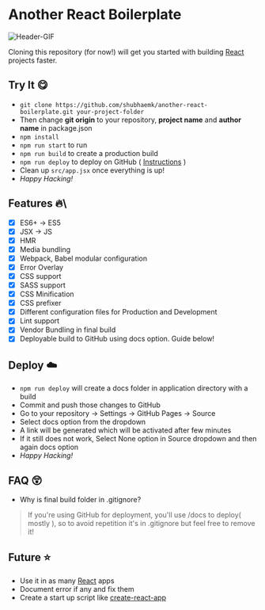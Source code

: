 # Another React Boilerplate
![Header-GIF](https://media.giphy.com/media/l0HlQ7LRalQqdWfao/giphy.gif)

Cloning this repository (for now!) will get you started with building [React](https://reactjs.org/) projects faster.

## Try It :yum:

* ```git clone https://github.com/shubhaemk/another-react-boilerplate.git your-project-folder```
* Then change **git origin** to your repository, **project name** and **author name** in package.json
* ```npm install```
* ```npm run start``` to run
* ```npm run build``` to create a production build
* ```npm run deploy``` to deploy on GitHub ( [Instructions](https://github.com/shubhaemk/another-react-boilerplate#deploy) )
* Clean up ```src/app.jsx``` once everything is up!
* _Happy Hacking!_

## Features :fire:\

- [x] ES6+ -> ES5
- [x] JSX -> JS
- [x] HMR
- [x] Media bundling
- [x] Webpack, Babel modular configuration
- [x] Error Overlay
- [x] CSS support
- [x] SASS support
- [x] CSS Minification
- [x] CSS prefixer
- [x] Different configuration files for Production and Development
- [x] Lint support
- [x] Vendor Bundling in final build
- [x] Deployable build to GitHub using docs option. Guide below!

## Deploy :cloud:

* ```npm run deploy``` will create a docs folder in application directory with a build
* Commit and push those changes to GitHub
* Go to your repository -> Settings -> GitHub Pages -> Source
* Select docs option from the dropdown
* A link will be generated which will be activated after few minutes
* If it still does not work, Select None option in Source dropdown and then again docs option
* _Happy Hacking!_

## FAQ :astonished:

* Why is final build folder in .gitignore?
> If you're using GitHub for deployment, you'll use /docs to deploy( mostly ), so to avoid repetition it's in .gitignore but feel free to remove it!

## Future :star:

* Use it in as many [React](https://reactjs.org/) apps
* Document error if any and fix them
* Create a start up script like [create-react-app](https://reactjs.org/docs/create-a-new-react-app.html)

